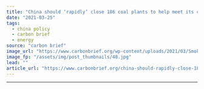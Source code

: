 ```yaml
---
title: "China should ‘rapidly’ close 186 coal plants to help meet its climate goals, study says"
date: "2021-03-25"
tags: 
  - china policy
  - carbon brief
  - energy
source: "carbon brief"
image_url: "https://www.carbonbrief.org/wp-content/uploads/2021/03/Smoke-is-discharged-from-chimneys-at-a-coal-fired-power-plant-in-Datong-city-Shanxi-province-583x372.jpg"
image_fp: "/assets/img/post_thumbnails/48.jpg"
lead: ""
article_url: "https://www.carbonbrief.org/china-should-rapidly-close-186-coal-plants-to-help-meet-its-climate-goals-study-says"
---
```


---
